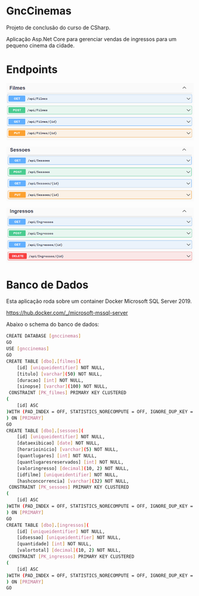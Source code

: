 # GncCinemas
Projeto de conclusão do curso de CSharp.

Aplicação Asp.Net Core para gerenciar vendas de ingressos para um pequeno cinema da cidade.

# Endpoints

![](images/endpoint-filmes.png)

![](images/endpoint-sessoes.png)

![](images/endpoint-ingressos.png)

# Banco de Dados
Esta aplicação roda sobre um container Docker Microsoft SQL Server 2019.

https://hub.docker.com/_/microsoft-mssql-server

Abaixo o schema do banco de dados:

```sh
CREATE DATABASE [gnccinemas]
GO
USE [gnccinemas]
GO
CREATE TABLE [dbo].[filmes](
	[id] [uniqueidentifier] NOT NULL,
	[titulo] [varchar](50) NOT NULL,
	[duracao] [int] NOT NULL,
	[sinopse] [varchar](100) NOT NULL,
 CONSTRAINT [PK_filmes] PRIMARY KEY CLUSTERED 
(
	[id] ASC
)WITH (PAD_INDEX = OFF, STATISTICS_NORECOMPUTE = OFF, IGNORE_DUP_KEY = OFF, ALLOW_ROW_LOCKS = ON, ALLOW_PAGE_LOCKS = ON, OPTIMIZE_FOR_SEQUENTIAL_KEY = OFF) ON [PRIMARY]
) ON [PRIMARY]
GO
CREATE TABLE [dbo].[sessoes](
	[id] [uniqueidentifier] NOT NULL,
	[dataexibicao] [date] NOT NULL,
	[horarioinicio] [varchar](5) NOT NULL,
	[quantlugares] [int] NOT NULL,
	[quantlugaresreservados] [int] NOT NULL,
	[valoringresso] [decimal](10, 2) NOT NULL,
	[idfilme] [uniqueidentifier] NOT NULL,
	[hashconcorrencia] [varchar](32) NOT NULL,
 CONSTRAINT [PK_sessoes] PRIMARY KEY CLUSTERED 
(
	[id] ASC
)WITH (PAD_INDEX = OFF, STATISTICS_NORECOMPUTE = OFF, IGNORE_DUP_KEY = OFF, ALLOW_ROW_LOCKS = ON, ALLOW_PAGE_LOCKS = ON, OPTIMIZE_FOR_SEQUENTIAL_KEY = OFF) ON [PRIMARY]
) ON [PRIMARY]
GO
CREATE TABLE [dbo].[ingressos](
	[id] [uniqueidentifier] NOT NULL,
	[idsessao] [uniqueidentifier] NOT NULL,
	[quantidade] [int] NOT NULL,
	[valortotal] [decimal](10, 2) NOT NULL,
 CONSTRAINT [PK_ingressos] PRIMARY KEY CLUSTERED 
(
	[id] ASC
)WITH (PAD_INDEX = OFF, STATISTICS_NORECOMPUTE = OFF, IGNORE_DUP_KEY = OFF, ALLOW_ROW_LOCKS = ON, ALLOW_PAGE_LOCKS = ON, OPTIMIZE_FOR_SEQUENTIAL_KEY = OFF) ON [PRIMARY]
) ON [PRIMARY]
GO
```
